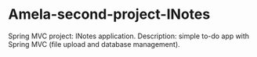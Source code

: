 # Amela-second-project-INotes
Spring MVC project: INotes application.
Description: simple to-do app with Spring MVC (file upload and database management).
